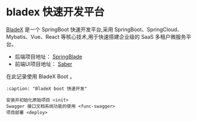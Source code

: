 # bladex 快速开发平台

[BladeX](https://bladex.vip/#/)  是一个 SpringBoot 快速开发平台,采用 SpringBoot、SpringCloud、Mybatis、Vue、React 等核心技术,用于快速搭建企业级的 SaaS 多租户微服务平台。

- 后端项目地址： [SpringBlade](https://gitee.com/smallc/SpringBlade)
- 前端UI项目地址： [Saber](https://gitee.com/smallc/Saber)

在此记录使用 BladeX Boot 。

```{toctree}
:caption: "BladeX boot 快速开发"

安装并初始化原始项目 <init>
Swagger 接口文档系统功能的使用 <func-swagger>
项目部署 <deploy>
```
